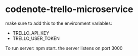 # codenote-trello-microservice

make sure to add this to the environment variables:

* TRELLO_API_KEY
* TRELLO_USER_TOKEN

To run server: npm start.
the server listens on port 3000
